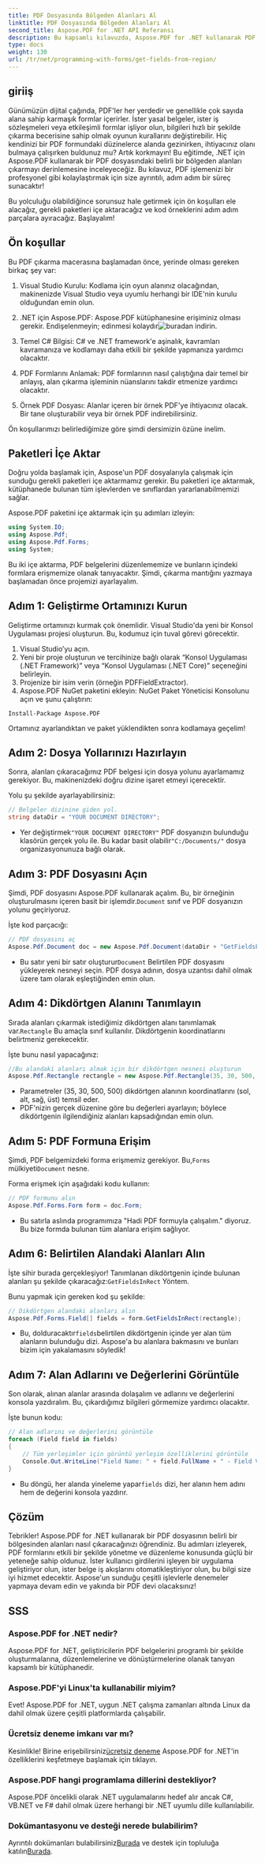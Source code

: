 ```yaml
---
title: PDF Dosyasında Bölgeden Alanları Al
linktitle: PDF Dosyasında Bölgeden Alanları Al
second_title: Aspose.PDF for .NET API Referansı
description: Bu kapsamlı kılavuzda, Aspose.PDF for .NET kullanarak PDF dosyalarında belirtilen bir bölgeden alanların nasıl zahmetsizce çıkarılacağını öğrenin.
type: docs
weight: 130
url: /tr/net/programming-with-forms/get-fields-from-region/
---
```

## giriiş

Günümüzün dijital çağında, PDF'ler her yerdedir ve genellikle çok sayıda alana sahip karmaşık formlar içerirler. İster yasal belgeler, ister iş sözleşmeleri veya etkileşimli formlar işliyor olun, bilgileri hızlı bir şekilde çıkarma becerisine sahip olmak oyunun kurallarını değiştirebilir. Hiç kendinizi bir PDF formundaki düzinelerce alanda gezinirken, ihtiyacınız olanı bulmaya çalışırken buldunuz mu? Artık korkmayın! Bu eğitimde, .NET için Aspose.PDF kullanarak bir PDF dosyasındaki belirli bir bölgeden alanları çıkarmayı derinlemesine inceleyeceğiz. Bu kılavuz, PDF işlemenizi bir profesyonel gibi kolaylaştırmak için size ayrıntılı, adım adım bir süreç sunacaktır!

Bu yolculuğu olabildiğince sorunsuz hale getirmek için ön koşulları ele alacağız, gerekli paketleri içe aktaracağız ve kod örneklerini adım adım parçalara ayıracağız. Başlayalım!

## Ön koşullar

Bu PDF çıkarma macerasına başlamadan önce, yerinde olması gereken birkaç şey var:

1. Visual Studio Kurulu: Kodlama için oyun alanınız olacağından, makinenizde Visual Studio veya uyumlu herhangi bir IDE'nin kurulu olduğundan emin olun.
   
2.  .NET için Aspose.PDF: Aspose.PDF kütüphanesine erişiminiz olması gerekir. Endişelenmeyin; edinmesi kolaydır![buradan indirin](https://releases.aspose.com/pdf/net/).

3. Temel C# Bilgisi: C# ve .NET framework'e aşinalık, kavramları kavramanıza ve kodlamayı daha etkili bir şekilde yapmanıza yardımcı olacaktır.

4. PDF Formlarını Anlamak: PDF formlarının nasıl çalıştığına dair temel bir anlayış, alan çıkarma işleminin nüanslarını takdir etmenize yardımcı olacaktır.

5. Örnek PDF Dosyası: Alanlar içeren bir örnek PDF'ye ihtiyacınız olacak. Bir tane oluşturabilir veya bir örnek PDF indirebilirsiniz.

Ön koşullarımızı belirlediğimize göre şimdi dersimizin özüne inelim.

## Paketleri İçe Aktar

Doğru yolda başlamak için, Aspose'un PDF dosyalarıyla çalışmak için sunduğu gerekli paketleri içe aktarmamız gerekir. Bu paketleri içe aktarmak, kütüphanede bulunan tüm işlevlerden ve sınıflardan yararlanabilmemizi sağlar.

Aspose.PDF paketini içe aktarmak için şu adımları izleyin:

```csharp
using System.IO;
using Aspose.Pdf;
using Aspose.Pdf.Forms;
using System;
```

Bu iki içe aktarma, PDF belgelerini düzenlememize ve bunların içindeki formlara erişmemize olanak tanıyacaktır. Şimdi, çıkarma mantığını yazmaya başlamadan önce projemizi ayarlayalım.

## Adım 1: Geliştirme Ortamınızı Kurun

Geliştirme ortamınızı kurmak çok önemlidir. Visual Studio'da yeni bir Konsol Uygulaması projesi oluşturun. Bu, kodumuz için tuval görevi görecektir.

1. Visual Studio’yu açın.
2. Yeni bir proje oluşturun ve tercihinize bağlı olarak “Konsol Uygulaması (.NET Framework)” veya “Konsol Uygulaması (.NET Core)” seçeneğini belirleyin.
3. Projenize bir isim verin (örneğin PDFFieldExtractor).
4. Aspose.PDF NuGet paketini ekleyin: NuGet Paket Yöneticisi Konsolunu açın ve şunu çalıştırın:
```
Install-Package Aspose.PDF
```

Ortamınız ayarlandıktan ve paket yüklendikten sonra kodlamaya geçelim!

## Adım 2: Dosya Yollarınızı Hazırlayın

Sonra, alanları çıkaracağımız PDF belgesi için dosya yolunu ayarlamamız gerekiyor. Bu, makinenizdeki doğru dizine işaret etmeyi içerecektir.

Yolu şu şekilde ayarlayabilirsiniz:

```csharp
// Belgeler dizinine giden yol.
string dataDir = "YOUR DOCUMENT DIRECTORY";
```

-  Yer değiştirmek`"YOUR DOCUMENT DIRECTORY"` PDF dosyanızın bulunduğu klasörün gerçek yolu ile. Bu kadar basit olabilir`"C:/Documents/"` dosya organizasyonunuza bağlı olarak.

## Adım 3: PDF Dosyasını Açın

 Şimdi, PDF dosyasını Aspose.PDF kullanarak açalım. Bu, bir örneğinin oluşturulmasını içeren basit bir işlemdir.`Document` sınıf ve PDF dosyanızın yolunu geçiriyoruz.

İşte kod parçacığı:

```csharp
// PDF dosyasını aç
Aspose.Pdf.Document doc = new Aspose.Pdf.Document(dataDir + "GetFieldsFromRegion.pdf");
```

-  Bu satır yeni bir satır oluşturur`Document` Belirtilen PDF dosyasını yükleyerek nesneyi seçin. PDF dosya adının, dosya uzantısı dahil olmak üzere tam olarak eşleştiğinden emin olun.

## Adım 4: Dikdörtgen Alanını Tanımlayın

 Sırada alanları çıkarmak istediğimiz dikdörtgen alanı tanımlamak var.`Rectangle` Bu amaçla sınıf kullanılır. Dikdörtgenin koordinatlarını belirtmeniz gerekecektir.

İşte bunu nasıl yapacağınız:

```csharp
//Bu alandaki alanları almak için bir dikdörtgen nesnesi oluşturun
Aspose.Pdf.Rectangle rectangle = new Aspose.Pdf.Rectangle(35, 30, 500, 500);
```

- Parametreler (35, 30, 500, 500) dikdörtgen alanının koordinatlarını (sol, alt, sağ, üst) temsil eder.
- PDF'nizin gerçek düzenine göre bu değerleri ayarlayın; böylece dikdörtgenin ilgilendiğiniz alanları kapsadığından emin olun.

## Adım 5: PDF Formuna Erişim

 Şimdi, PDF belgemizdeki forma erişmemiz gerekiyor. Bu,`Forms` mülkiyeti`Document` nesne.

Forma erişmek için aşağıdaki kodu kullanın:

```csharp
// PDF formunu alın
Aspose.Pdf.Forms.Form form = doc.Form;
```

- Bu satırla aslında programımıza "Hadi PDF formuyla çalışalım." diyoruz. Bu bize formda bulunan tüm alanlara erişim sağlıyor.

## Adım 6: Belirtilen Alandaki Alanları Alın

 İşte sihir burada gerçekleşiyor! Tanımlanan dikdörtgenin içinde bulunan alanları şu şekilde çıkaracağız:`GetFieldsInRect` Yöntem.

Bunu yapmak için gereken kod şu şekilde:

```csharp
// Dikdörtgen alandaki alanları alın
Aspose.Pdf.Forms.Field[] fields = form.GetFieldsInRect(rectangle);
```

-  Bu, dolduracaktır`fields`belirtilen dikdörtgenin içinde yer alan tüm alanların bulunduğu dizi. Aspose'a bu alanlara bakmasını ve bunları bizim için yakalamasını söyledik!

## Adım 7: Alan Adlarını ve Değerlerini Görüntüle

Son olarak, alınan alanlar arasında dolaşalım ve adlarını ve değerlerini konsola yazdıralım. Bu, çıkardığımız bilgileri görmemize yardımcı olacaktır.

İşte bunun kodu:

```csharp
// Alan adlarını ve değerlerini görüntüle
foreach (Field field in fields)
{
    // Tüm yerleşimler için görüntü yerleşim özelliklerini görüntüle
    Console.Out.WriteLine("Field Name: " + field.FullName + " - Field Value: " + field.Value);
}
```

-  Bu döngü, her alanda yineleme yapar`fields` dizi, her alanın hem adını hem de değerini konsola yazdırır.

## Çözüm

Tebrikler! Aspose.PDF for .NET kullanarak bir PDF dosyasının belirli bir bölgesinden alanları nasıl çıkaracağınızı öğrendiniz. Bu adımları izleyerek, PDF formlarını etkili bir şekilde yönetme ve düzenleme konusunda güçlü bir yeteneğe sahip oldunuz. İster kullanıcı girdilerini işleyen bir uygulama geliştiriyor olun, ister belge iş akışlarını otomatikleştiriyor olun, bu bilgi size iyi hizmet edecektir. Aspose'un sunduğu çeşitli işlevlerle denemeler yapmaya devam edin ve yakında bir PDF devi olacaksınız!

## SSS

### Aspose.PDF for .NET nedir?
Aspose.PDF for .NET, geliştiricilerin PDF belgelerini programlı bir şekilde oluşturmalarına, düzenlemelerine ve dönüştürmelerine olanak tanıyan kapsamlı bir kütüphanedir.

### Aspose.PDF'yi Linux'ta kullanabilir miyim?
Evet! Aspose.PDF for .NET, uygun .NET çalışma zamanları altında Linux da dahil olmak üzere çeşitli platformlarda çalışabilir.

### Ücretsiz deneme imkanı var mı?
 Kesinlikle! Birine erişebilirsiniz[ücretsiz deneme](https://releases.aspose.com/) Aspose.PDF for .NET'in özelliklerini keşfetmeye başlamak için tıklayın.

### Aspose.PDF hangi programlama dillerini destekliyor?
Aspose.PDF öncelikli olarak .NET uygulamalarını hedef alır ancak C#, VB.NET ve F# dahil olmak üzere herhangi bir .NET uyumlu dille kullanılabilir.

### Dokümantasyonu ve desteği nerede bulabilirim?
 Ayrıntılı dokümanları bulabilirsiniz[Burada](https://reference.aspose.com/pdf/net/) ve destek için topluluğa katılın[Burada](https://forum.aspose.com/c/pdf/10).